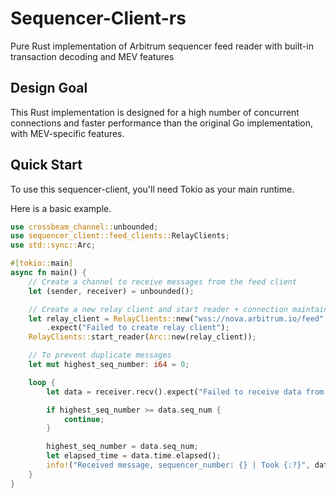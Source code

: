 # Sequencer-Client-rs
Pure Rust implementation of Arbitrum sequencer feed reader with built-in transaction decoding and MEV features

## Design Goal
This Rust implementation is designed for a high number of concurrent connections and faster performance than the original Go implementation, with MEV-specific features.

## Quick Start
To use this sequencer-client, you'll need Tokio as your main runtime.

Here is a basic example.
```Rust
use crossbeam_channel::unbounded;
use sequencer_client::feed_clients::RelayClients;
use std::sync::Arc;

#[tokio::main]
async fn main() {
    // Create a channel to receive messages from the feed client
    let (sender, receiver) = unbounded();

    // Create a new relay client and start reader + connection maintainer
    let relay_client = RelayClients::new("wss://nova.arbitrum.io/feed", 42170, 2, 1, sender)
        .expect("Failed to create relay client");
    RelayClients::start_reader(Arc::new(relay_client));

    // To prevent duplicate messages
    let mut highest_seq_number: i64 = 0;

    loop {
        let data = receiver.recv().expect("Failed to receive data from feed client");

        if highest_seq_number >= data.seq_num {
            continue;
        }

        highest_seq_number = data.seq_num;
        let elapsed_time = data.time.elapsed();
        info!("Received message, sequencer_number: {} | Took {:?}", data.seq_num, elapsed_time);
    }
}

```
